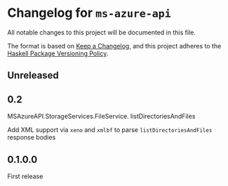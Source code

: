 # Changelog for `ms-azure-api`

All notable changes to this project will be documented in this file.

The format is based on [Keep a Changelog](https://keepachangelog.com/en/1.0.0/),
and this project adheres to the
[Haskell Package Versioning Policy](https://pvp.haskell.org/).

## Unreleased

## 0.2

MSAzureAPI.StorageServices.FileService. listDirectoriesAndFiles

Add XML support via `xeno` and `xmlbf` to parse `listDirectoriesAndFiles` response bodies

## 0.1.0.0

First release
